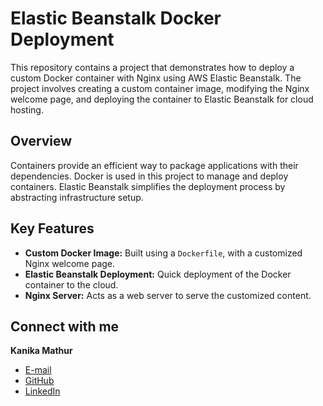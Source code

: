 # Elastic Beanstalk Docker Deployment

This repository contains a project that demonstrates how to deploy a custom Docker container with Nginx using AWS Elastic Beanstalk. The project involves creating a custom container image, modifying the Nginx welcome page, and deploying the container to Elastic Beanstalk for cloud hosting.


## Overview

Containers provide an efficient way to package applications with their dependencies. Docker is used in this project to manage and deploy containers. Elastic Beanstalk simplifies the deployment process by abstracting infrastructure setup.


## Key Features
- **Custom Docker Image:** Built using a `Dockerfile`, with a customized Nginx welcome page.
- **Elastic Beanstalk Deployment:** Quick deployment of the Docker container to the cloud.
- **Nginx Server:** Acts as a web server to serve the customized content.


## Connect with me 

**Kanika Mathur**  
- [E-mail](mkanika.90@gmail.com)
- [GitHub](https://github.com/KanikaGenesis)  
- [LinkedIn](https://www.linkedin.com/in/kanika-mathur-083080121)  


